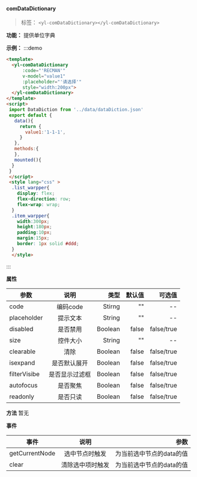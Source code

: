 #### comDataDictionary

> 标签： `<yl-comDataDictionary></yl-comDataDictionary>`


  **功能：**  提供单位字典

  **示例：**
:::demo
  ```html
<template>
    <yl-comDataDictionary 
        :code="'RECMAN'" 
        v-model="value1"
        :placeholder="'请选择'"  
        style="width:200px">
    </yl-comDataDictionary>
</template>
 <script>
   import DataDiction from '../data/dataDiction.json'
   export default {
     data(){
       return {
         value1:'1-1-1',
       }
     },
     methods:{
     },
     mounted(){
    }
   }
   </script>
   <style lang="css" >
    .list_warpper{
      display: flex;
      flex-direction: row;
      flex-wrap: wrap;
    }
    .item_warpper{
      width:300px;
      height:180px;
      padding:10px;
      margin:15px;
      border: 1px solid #ddd;
    }
    </style>


   ```
:::

  **属性**

  | 参数        | 说明           |类型   |默认值|可选值|
  | ------------- |:-------------:| -----:|---:|---:|
  | code| 编码code | Stirng|"" |--|
  | placeholder| 提示文本 | String|"" |--|
  | disabled| 是否禁用 | Boolean|false |false/true|
  | size| 控件大小 | String|"" |--|
  | clearable| 清除 | Boolean|false |false/true|
  | isexpand| 是否默认展开 | Boolean|false |false/true|
  | filterVisibe| 是否显示过滤框 | Boolean|false |false/true|
  | autofocus| 是否聚焦 | Boolean|false |false/true|
  | readonly| 是否只读 | Boolean|false |false/true|
 

  **方法**
  暂无

 
 **事件**

| 事件        | 说明           |参数   |
| ------------- |:-------------:| -----:|
| getCurrentNode| 选中节点时触发 | 为当前选中节点的data的值|
| clear| 清除选中项时触发 | 为当前选中节点的data的值|
